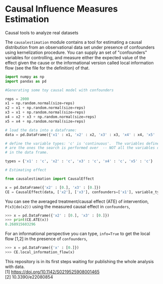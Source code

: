 # Causal Influence Measures Estimation
Causal tools to analyze real datasets 

The `causalestimation` module contains a tool for estimating a causal distribution from an observational data set under presence of confounders using kernelization procedure. You can supply an set of "confounders" variables for controlling, and measure either the expected value of the effect given the cause or the informational version called local information flow (see the file for the definition) of that.

```python
import numpy as np
import pandas as pd

#Generating some toy causal model with confounders 

reps = 2000
x1 = np.random.normal(size=reps)
x2 = x1 + np.random.normal(size=reps)
x3 = x1 + np.random.normal(size=reps)
x4 = x2 + x3 + np.random.normal(size=reps)
x5 = x4 + np.random.normal(size=reps)

# load the data into a dataframe:
data = pd.DataFrame({'x1' : x1, 'x2' : x2, 'x3' : x3, 'x4' : x4, 'x5' : x5})

# define the variable types: 'c' is 'continuous'.  The variables defined here
# are the ones the search is performed over  -- NOT all the variables defined
# in the data frame.

types = {'x1' : 'c', 'x2' : 'c', 'x3' : 'c', 'x4' : 'c', 'x5' : 'c'}

# Estimating effect

from causalestimation import CausalEffect

x = pd.DataFrame({'x2' : [0.], 'x3' : [0.]})
CE = CausalEffect(data, ['x2'], ['x3'], confounders=['x1'], variable_types=types)
```

You can see the averaged treatment/causal effect (ATE) of intervention, `P(x3|do(x2))` using the measured causal effect in `confounders`,
```python
>>> x = pd.DataFrame({'x2' : [0.], 'x3' : [0.]})
>>> print(CE.ATE(x))
0.268915603296
```

For an informational perspective you can type, `info=True` to get the local flow [1,2] in the presence of `confounders`,
```python
>>> x = pd.DataFrame({'x' : [0.]})
>>> CE.local_information_flow(x)
```

This repository is in its first steps waiting for publishing the whole analysis with data.\
[1] https://doi.org/10.1142/S0219525908001465 \
[2] 10.3390/e22080854
